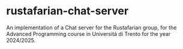 # rustafarian-chat-server
An implementation of a Chat server for the Rustafarian group, for the Advanced Programming course in Universitá di Trento for the year 2024/2025. 

